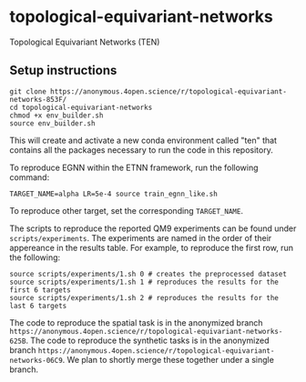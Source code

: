# topological-equivariant-networks
Topological Equivariant Networks (TEN)

## Setup instructions
```
git clone https://anonymous.4open.science/r/topological-equivariant-networks-853F/
cd topological-equivariant-networks
chmod +x env_builder.sh
source env_builder.sh
```
This will create and activate a new conda environment called "ten" that contains all the packages necessary to run the code in this repository.

To reproduce EGNN within the ETNN framework, run the following command:

```
TARGET_NAME=alpha LR=5e-4 source train_egnn_like.sh
```

To reproduce other target, set the corresponding `TARGET_NAME`.

The scripts to reproduce the reported QM9 experiments can be found under `scripts/experiments`. The experiments are named in the order of their appereance in the results table. For example, to reproduce the first row, run the following:

```
source scripts/experiments/1.sh 0 # creates the preprocessed dataset
source scripts/experiments/1.sh 1 # reproduces the results for the first 6 targets
source scripts/experiments/1.sh 2 # reproduces the results for the last 6 targets
```

The code to reproduce the spatial task is in the anonymized branch `https://anonymous.4open.science/r/topological-equivariant-networks-625B`. The code to reproduce the synthetic tasks is in the anonymized branch `https://anonymous.4open.science/r/topological-equivariant-networks-06C9`. We plan to shortly merge these together under a single branch.
